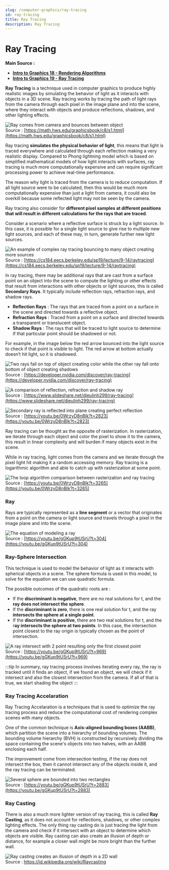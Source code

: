 ```yaml
---
slug: /computer-graphics/ray-tracing
id: ray-tracing
title: Ray Tracing
description: Ray Tracing
---
```


# Ray Tracing

**Main Source :**

- **[Intro to Graphics 18 - Rendering Algorithms](https://youtu.be/0WrzyD8nBlk)**
- **[Intro to Graphics 19 - Ray Tracing](https://youtu.be/gGKup9tUSrU)**

**Ray Tracing** is a technique used in computer graphics to produce highly realistic images by simulating the behavior of light as it interacts with objects in a 3D scene. Ray tracing works by tracing the path of light rays from the camera through each pixel in the image plane and into the scene, where they interact with objects and produce reflections, shadows, and other lighting effects.

![Ray comes from camera and bounces between object](./ray-tracing-example.png)  
Source : [https://math.hws.edu/graphicsbook/c8/s1.html](https://math.hws.edu/graphicsbook/c8/s1.html)

Ray tracing **simulates the physical behavior of light**, this means that light is traced everywhere and calculated through each reflection making a very realistic display. Compared to Phong lightning model which is based on simplified mathematical models of how light interacts with surfaces, ray tracing is much more computationally expensive and can require significant processing power to achieve real-time performance.

The reason why light is traced from the camera is to reduce computation. If all light source were to be calculated, then this would be much more computationally expensive than just a light from camera, it could also be overkill because some reflected light may not be seen by the camera.

Ray tracing also consider for **different pixel samples at different positions that will result in different calculations for the rays that are traced**.

Consider a scenario where a reflective surface is struck by a light source. In this case, it is possible for a single light source to give rise to multiple new light sources, and each of these may, in turn, generate further new light sources.

![An example of complex ray tracing bouncing to many object creating more sources](./complex-ray-tracing.png)  
Source : [https://cs184.eecs.berkeley.edu/sp19/lecture/9-14/raytracing](https://cs184.eecs.berkeley.edu/sp19/lecture/9-14/raytracing)

In ray tracing, there may be additional rays that are cast from a surface point on an object into the scene to compute the lighting or other effects that result from interactions with other objects or light sources, this is called **Secondary Rays**. It typically include reflection rays, refraction rays, and shadow rays.

- **Reflection Rays** : The rays that are traced from a point on a surface in the scene and directed towards a reflective object.
- **Refraction Rays** : Traced from a point on a surface and directed towards a transparent or translucent object.
- **Shadow Rays** : The rays that will be traced to light source to determine if that particular point should be shadowed or not.

For example, in the image below the red arrow bounced into the light source to check if that point is visible to light. The red arrow at bottom actually doesn’t hit light, so it is shadowed.

![Two rays fall on top of object creating color while the other ray fall onto bottom of object creating shadows](./shadow-ray.png)  
Source : [https://developer.nvidia.com/discover/ray-tracing](https://developer.nvidia.com/discover/ray-tracing)

![A comparison of reflection, refraction and shadow ray](./secondary-ray-1.png)  
Source : [https://www.slideshare.net/dieulinh299/ray-tracing](https://www.slideshare.net/dieulinh299/ray-tracing)

![Secondary ray is reflected into plane creating perfect reflection](./secondary-ray-2.png)  
Source : [https://youtu.be/0WrzyD8nBlk?t=2823](https://youtu.be/0WrzyD8nBlk?t=2823)

Ray tracing can be thought as the opposite of rasterization. In rasterization, we iterate through each object and color the pixel to show it to the camera, this result in linear complexity and will burden if many objects exist in the scene.

While in ray tracing, light comes from the camera and we iterate through the pixel light hit making it a random accessing memory. Ray tracing is a logarithmic algorithm and able to catch up with rasterization at some point.

![The loop algorithm comparison between rasterization and ray tracing](./ray-tracing-vs-rasterization.png)  
Source : [https://youtu.be/0WrzyD8nBlk?t=3265](https://youtu.be/0WrzyD8nBlk?t=3265)

### Ray

Rays are typically represented as a **line segment** or a vector that originates from a point on the camera or light source and travels through a pixel in the image plane and into the scene.

![The equation of modeling a ray](./ray-modeling.png)  
Source : [https://youtu.be/gGKup9tUSrU?t=304](https://youtu.be/gGKup9tUSrU?t=304)

### Ray-Sphere Intersection

This technique is used to model the behavior of light as it interacts with spherical objects in a scene. The sphere formula is used in this model, to solve for the equation we can use quadratic formula.

The possible outcomes of the quadratic roots are :

- If the **discriminant is negative**, there are no real solutions for t, and the **ray does not intersect the sphere**.
- If the **discriminant is zero**, there is one real solution for t, and the ray **intersects the sphere at a single point**.
- If the **discriminant is positive**, there are two real solutions for t, and the r**ay intersects the sphere at two points**. In this case, the intersection point closest to the ray origin is typically chosen as the point of intersection.

![A ray intersect with 2 point resulting only the first closest point](./ray-sphere-intersection.png)  
Source : [https://youtu.be/gGKup9tUSrU?t=969](https://youtu.be/gGKup9tUSrU?t=969)

:::tip
In summary, ray tracing process involves iterating every ray, the ray is tracked until it finds an object, if we found an object, we will check if it intersect and also the closest intersection from the camera. If all of that is true, we start shading the object
:::

### Ray Tracing Accelaration

Ray Tracing Accelaration is a techniques that is used to optimize the ray tracing process and reduce the computational cost of rendering complex scenes with many objects.

One of the common technique is **Axis-aligned bounding boxes (AABB)**, which partition the scene into a hierarchy of bounding volumes. The bounding volume hierarchy (BVH) is constructed by recursively dividing the space containing the scene's objects into two halves, with an AABB enclosing each half.

The improvement come from intersection testing, if the ray does not intersect the box, then it cannot intersect any of the objects inside it, and the ray tracing can be terminated.

![Several sphere are bounded into two rectangles](./bvh-algorithm.png)  
Source : [https://youtu.be/gGKup9tUSrU?t=2883](https://youtu.be/gGKup9tUSrU?t=2883)

### Ray Casting

There is also a much more lighter version of ray tracing, this is called **Ray Casting**, as it does not account for reflections, shadows, or other complex lighting effects. The only thing ray casting do is just tracing the light from the camera and check if it intersect with an object to determine which objects are visible. Ray casting can also create an illusion of depth or distance, for example a closer wall might be more bright than the further wall.

![Ray casting creates an illusion of depth in a 2D wall](./ray-casting.png)  
Source : https://id.wikipedia.org/wiki/Raycasting
